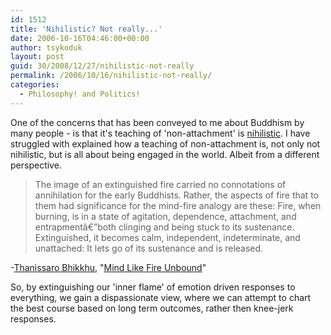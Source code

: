 ```yaml
---
id: 1512
title: 'Nihilistic? Not really...'
date: 2006-10-16T04:46:00+00:00
author: tsykoduk
layout: post
guid: 30/2008/12/27/nihilistic-not-really
permalink: /2006/10/16/nihilistic-not-really/
categories:
  - Philosophy! and Politics!
---
```

<p>One of the concerns that has been conveyed to me about Buddhism by many people - is that it's teaching of 'non-attachment' is <a href="http://en.wikipedia.org/wiki/Nihilism">nihilistic</a>. I have struggled with explained how a teaching of non-attachment is, not only not nihilistic, but is all about being engaged in the world. Albeit from a different perspective.</p>


<blockquote>The image of an extinguished fire carried no connotations of annihilation for the early Buddhists. Rather, the aspects of fire that to them had significance for the mind-fire analogy are these: Fire, when burning, is in a state of agitation, dependence, attachment, and entrapmentâ€”both clinging and being stuck to its sustenance. Extinguished, it becomes calm, independent, indeterminate, and unattached: It lets go of its sustenance and is released.</blockquote>

<p>-<a href="http://www.accesstoinsight.org/lib/authors/thanissaro/index.html">Thanissaro Bhikkhu</a>, "<a href="http://www.accesstoinsight.org/lib/authors/thanissaro/likefire/index.html">Mind Like Fire Unbound</a>"</p>


<p>So, by extinguishing our 'inner flame' of emotion driven responses to everything, we gain a dispassionate view, where we can attempt to chart the best course based on long term outcomes, rather then knee-jerk responses.</p>